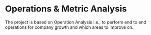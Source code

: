 # Operations & Metric Analysis
 The project is based on Operation Analysis i.e., to perform end to end  operations for company growth and which areas to improve on.

